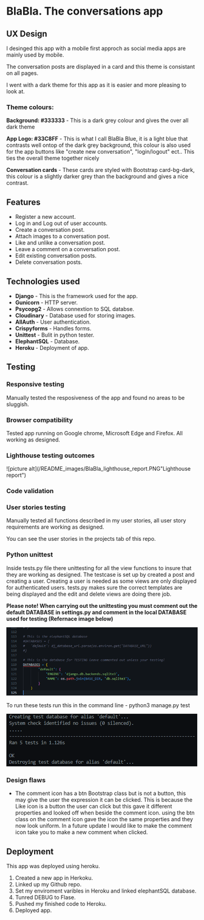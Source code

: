 # BlaBla. The conversations app #

## **UX Design** ##
I desinged this app with a mobile first approch as social media apps are mainly used by mobile.

The conversation posts are displayed in a card and this theme is consistant on all pages.

I went with a dark theme for this app as it is easier and more pleasing to look at.

### **Theme colours:** ###
**Background: #333333** - This is a dark grey colour and gives the over all dark theme

**App Logo: #33C8FF** - This is what I call BlaBla Blue, it is a light blue that contrasts well ontop of the dark grey background, this colour is also used for the app buttons like "create new conversation", "login/logout" ect.. This ties the overall theme together nicely

**Conversation cards** - These cards are styled with Bootstrap card-bg-dark, this colour is a slightly darker grey than the background and gives a nice contrast.


## **Features** ##
* Register a new account.
* Log in and Log out of user accounts.
* Create a conversation post.
* Attach images to a conversation post.
* Like and unlike a conversation post.
* Leave a comment on a conversation post.
* Edit existing conversation posts.
* Delete conversation posts.


## **Technologies used** ##
* **Django** - This is the framework used for the app.
* **Gunicorn** - HTTP server.
* **Psycopg2** - Allows connextion to SQL databse.
* **Cloudinary** - Database used for storing images.
* **AllAuth** - User authentication.
* **Crispyforms** - Handles forms.
* **Unittest** - Bulit in python tester.
* **ElephantSQL** - Database.
* **Heroku** - Deployment of app.

## **Testing** ##
### **Responsive testing** ###
Manually tested the resposiveness of the app and found no areas to be sluggish.

### **Browser compatibility** ###
Tested app running on Google chrome, Microsoft Edge and Firefox. All working as designed.

### **Lighthouse testing outcomes** ###
![picture alt](/README_images/BlaBla_lighthouse_report.PNG"Lighthouse report")

### **Code validation** ###

### **User stories testing** ###
Manually tested all functions described in my user stories, all user story requirements are working as designed.

You can see the user stories in the projects tab of this repo.

### **Python unittest** ###
Inside tests.py file there unittesting for all the view functions to insure that they are working as designed. The testcase is set up by created a post and creating a user. Creating a user is needed as some views are only displayed for authenticated users. tests.py makes sure the correct templates are being displayed and the edit and delete views are doing there job.

**Please note! When carrying out the unittesting you must comment out the default DATABASE in settings.py and comment in the local DATABASE used for testing (Refernace image below)**

![picture alt](/README_images/settings.py_testing_database.PNG "Lighthouse report")

To run these tests run this in the command line - python3 manage.py test

![picture alt](/README_images/unittest.PNG "Lighthouse report")

### **Design flaws** ###
* The comment icon has a btn Bootstrap class but is not a button, this may give the user the expression it can be clicked. This is because the Like icon is a button the user can click but this gave it different properties and looked off when beside the comment icon. using the btn class on the comment icon gave the icon the same properties and they now look uniform. In a future update I would like to make the comment icon take you to make a new comment when clicked.

## **Deployment** ##
This app was deployed using heroku.
1. Created a new app in Herkoku.
2. Linked up my Github repo.
3. Set my enviroment varibles in Heroku and linked elephantSQL database.
4. Tunred DEBUG to Flase.
5. Pushed my finished code to Heroku.
6. Deployed app.